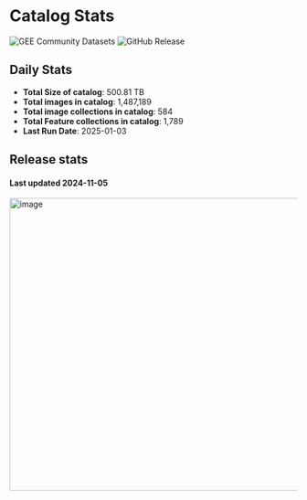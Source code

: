 # Catalog Stats

![GEE Community Datasets](https://img.shields.io/endpoint?url=https://gist.githubusercontent.com/samapriya/34bc0c1280d475d3a69e3b60a706226e/raw/community.json)
![GitHub Release](https://img.shields.io/github/v/release/samapriya/awesome-gee-community-datasets)

## Daily Stats

<!-- START_MARKER -->
* **Total Size of catalog**: 500.81 TB
* **Total images in catalog**: 1,487,189
* **Total image collections in catalog**: 584
* **Total Feature collections in catalog**: 1,789
* **Last Run Date**: 2025-01-03
<!-- END_MARKER -->

## Release stats

#### Last updated 2024-11-05

<img width="512" alt="image" src="https://github.com/user-attachments/assets/1024a792-99e1-4f17-adf8-b2f77bc569b8">

